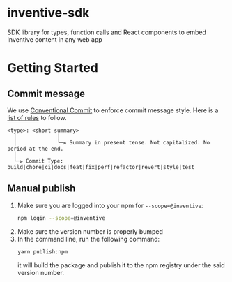 # inventive-sdk
SDK library for types, function calls and React components to embed Inventive content in any web app

# Getting Started

## Commit message

We use [Conventional Commit](https://www.conventionalcommits.org/en/v1.0.0/#summary) to enforce commit message style.
Here is a [list of rules](https://github.com/conventional-changelog/commitlint/tree/master/%40commitlint/config-conventional#rules) to follow.

```
<type>: <short summary>
  │             │
  │             └─⫸ Summary in present tense. Not capitalized. No period at the end.
  │
  └─⫸ Commit Type: build|chore|ci|docs|feat|fix|perf|refactor|revert|style|test
```

## Manual publish
1. Make sure you are logged into your npm for `--scope=@inventive`:
    ```bash
    npm login --scope=@inventive
    ```
2. Make sure the version number is properly bumped
3. In the command line, run the following command:
    ```bash
    yarn publish:npm
    ```
    it will build the package and publish it to the npm registry under the said version number.

